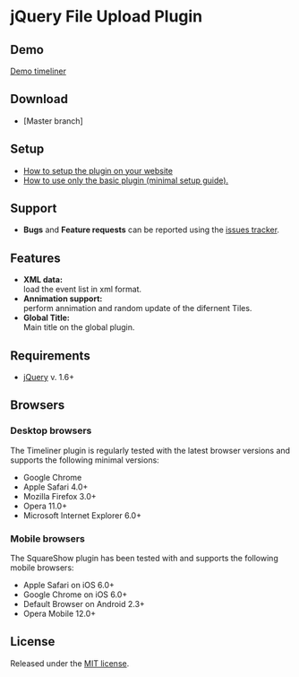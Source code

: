 # jQuery File Upload Plugin

## Demo
[Demo timeliner](http://dkOs.github.com/jQuery-timeliner/)

## Download
* [Master branch]

## Setup
* [How to setup the plugin on your website](https://github.com/dkOs/jQuery-timeliner/wiki/Setup)
* [How to use only the basic plugin (minimal setup guide).](https://github.com/dkOs/jQuery-timeliner/wiki/Basic-plugin)

## Support
* **Bugs** and **Feature requests** can be reported using the [issues tracker](https://github.com/dkOs/jQuery-timeliner/issues). 

## Features
* **XML data:**  
  load the event list in xml format.
* **Annimation support:**  
  perform annimation and random update of the difernent Tiles.
* **Global Title:**  
  Main title on the global plugin.

## Requirements
* [jQuery](http://jquery.com/) v. 1.6+


## Browsers

### Desktop browsers
The Timeliner plugin is regularly tested with the latest browser versions and supports the following minimal versions:

* Google Chrome
* Apple Safari 4.0+
* Mozilla Firefox 3.0+
* Opera 11.0+
* Microsoft Internet Explorer 6.0+

### Mobile browsers
The SquareShow plugin has been tested with and supports the following mobile browsers:

* Apple Safari on iOS 6.0+
* Google Chrome on iOS 6.0+
* Default Browser on Android 2.3+
* Opera Mobile 12.0+

## License
Released under the [MIT license](http://www.opensource.org/licenses/MIT).
